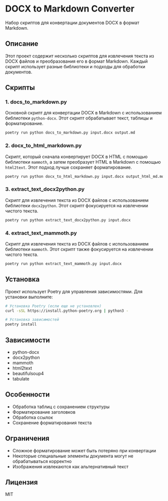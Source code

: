 # DOCX to Markdown Converter

Набор скриптов для конвертации документов DOCX в формат Markdown.

## Описание

Этот проект содержит несколько скриптов для извлечения текста из DOCX файлов и преобразования его в формат Markdown. Каждый скрипт использует разные библиотеки и подходы для обработки документов.

## Скрипты

### 1. docs_to_markdown.py

Основной скрипт для конвертации DOCX в Markdown с использованием библиотеки `python-docx`. Этот скрипт обрабатывает текст, таблицы и форматирование.

```bash
poetry run python docs_to_markdown.py input.docx output.md
```

### 2. docx_to_html_markdown.py

Скрипт, который сначала конвертирует DOCX в HTML с помощью библиотеки `mammoth`, а затем преобразует HTML в Markdown с помощью `html2text`. Этот подход лучше сохраняет форматирование.

```bash
poetry run python docx_to_html_markdown.py input.docx output_html_md.md
```

### 3. extract_text_docx2python.py

Скрипт для извлечения текста из DOCX файлов с использованием библиотеки `docx2python`. Этот скрипт фокусируется на извлечении чистого текста.

```bash
poetry run python extract_text_docx2python.py input.docx
```

### 4. extract_text_mammoth.py

Скрипт для извлечения текста из DOCX файлов с использованием библиотеки `mammoth`. Этот скрипт также фокусируется на извлечении чистого текста.

```bash
poetry run python extract_text_mammoth.py input.docx
```

## Установка

Проект использует Poetry для управления зависимостями. Для установки выполните:

```bash
# Установка Poetry (если еще не установлен)
curl -sSL https://install.python-poetry.org | python3 -

# Установка зависимостей
poetry install
```

## Зависимости

- python-docx
- docx2python
- mammoth
- html2text
- beautifulsoup4
- tabulate

## Особенности

- Обработка таблиц с сохранением структуры
- Форматирование заголовков
- Обработка ссылок
- Сохранение форматирования текста

## Ограничения

- Сложное форматирование может быть потеряно при конвертации
- Некоторые специальные элементы документа могут не обрабатываться корректно
- Изображения извлекаются как альтернативный текст

## Лицензия

MIT 